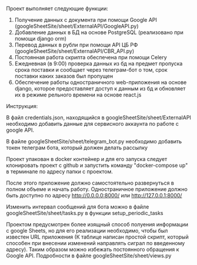 Проект выполняет следующие функции:
1) Получение данных с документа при помощи Google API (googleSheetSite/sheet/ExternalAPI/GoogleAPI.py)
2) Добавление данных в БД на основе PostgreSQL (реализовано при помощи django orm)
3) Перевод данных в рубли при помощи API ЦБ РФ (googleSheetSite/sheet/ExternalAPI/CBR_API.py)
4) Постоянная работа скрипта обеспечена при помощи Celery
5) Ежедневная (в 9:00) проверка данных из бд на предмет пропуска срока поставки и сообщает через телеграм-бот о том, срок поставки
каких заказов был пропущен
6) Обеспечение работы одностраничного web-приложения на основе django, которое предоставляет доступ к данным из бд и обновляет их
в режиме рельного времени на основе react.js

Инструкция:

В файл credentials.json, находящийся в googleSheetSite/sheet/ExternalAPI необходимо добавить данные для сервисного аккаунта по работе 
с google API.

В файле googleSheetSite/sheet/telegram_bot.py необходимо добавить токен телеграм бота, который должен делать рассылку

Проект упакован в docker контейнер и для его запуска следует клонировать проект с github и запустить команду "docker-compose up"
в терминале по адресу папки с проектом.

После этого приложение должно самостоятельно развернуться в полном объеме и начать работу.
Одностраничное приложение должно быть доступно по адресу http://0.0.0.0:8000/ или http://127.0.0.1:8000/

Изменить интервал сообщений для бота можно в файле googleSheetSite/sheet/tasks.py в функции setup_periodic_tasks

Проектом предусмотрен более изящный способ полуения информации с google Sheets, но для его реализации необходимо, чтобы был известен 
URL приложения (К таблице написан простой скрипт, который способен при внесении изменений направлять сиграл по введенному адресу).
Таким образом можно избежать постоянного обращения к Google API. Подробности в файле googleSheetSite/sheet/views.py
